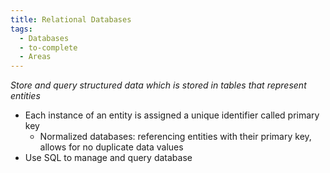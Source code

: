 ```yaml
---
title: Relational Databases
tags:
  - Databases
  - to-complete
  - Areas
---
```

*Store and query structured data which is stored in tables that represent entities*
- Each instance of an entity is assigned a unique identifier called primary key
	- Normalized databases: referencing entities with their primary key, allows for no duplicate data values
- Use SQL to manage and query database